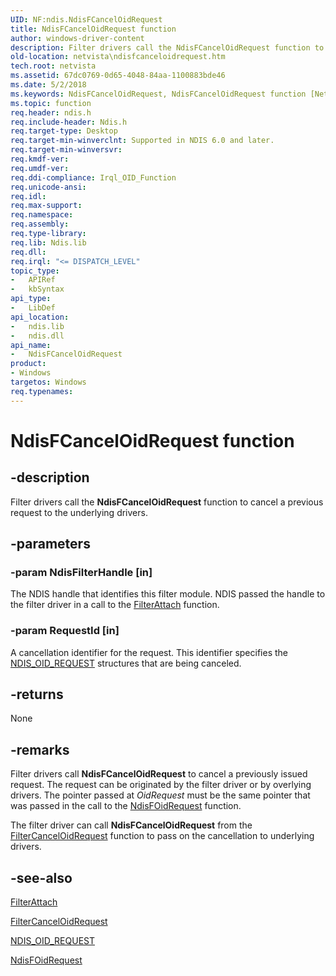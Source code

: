 ```yaml
---
UID: NF:ndis.NdisFCancelOidRequest
title: NdisFCancelOidRequest function
author: windows-driver-content
description: Filter drivers call the NdisFCancelOidRequest function to cancel a previous request to the underlying drivers.
old-location: netvista\ndisfcanceloidrequest.htm
tech.root: netvista
ms.assetid: 67dc0769-0d65-4048-84aa-1100883bde46
ms.date: 5/2/2018
ms.keywords: NdisFCancelOidRequest, NdisFCancelOidRequest function [Network Drivers Starting with Windows Vista], ndis/NdisFCancelOidRequest, ndis_request_ref_17e19328-030e-4649-94c9-f7b0347e7ab2.xml, netvista.ndisfcanceloidrequest
ms.topic: function
req.header: ndis.h
req.include-header: Ndis.h
req.target-type: Desktop
req.target-min-winverclnt: Supported in NDIS 6.0 and later.
req.target-min-winversvr: 
req.kmdf-ver: 
req.umdf-ver: 
req.ddi-compliance: Irql_OID_Function
req.unicode-ansi: 
req.idl: 
req.max-support: 
req.namespace: 
req.assembly: 
req.type-library: 
req.lib: Ndis.lib
req.dll: 
req.irql: "<= DISPATCH_LEVEL"
topic_type:
-	APIRef
-	kbSyntax
api_type:
-	LibDef
api_location:
-	ndis.lib
-	ndis.dll
api_name:
-	NdisFCancelOidRequest
product:
- Windows
targetos: Windows
req.typenames: 
---
```


# NdisFCancelOidRequest function


## -description


Filter drivers call the 
  <b>NdisFCancelOidRequest</b> function to cancel a previous request to the underlying drivers.


## -parameters




### -param NdisFilterHandle [in]

The NDIS handle that identifies this filter module. NDIS passed the handle to the filter driver in
     a call to the 
     <a href="https://msdn.microsoft.com/library/windows/hardware/ff540442">FilterAttach</a> function.


### -param RequestId [in]

A cancellation identifier for the request. This identifier specifies the 
     <a href="https://msdn.microsoft.com/library/windows/hardware/ff566710">NDIS_OID_REQUEST</a> structures that are being
     canceled.


## -returns



None




## -remarks



Filter drivers call 
    <b>NdisFCancelOidRequest</b> to cancel a previously issued request. The request can be originated by the
    filter driver or by overlying drivers. The pointer passed at 
    <i>OidRequest</i> must be the same pointer that was passed in the call to the 
    <a href="https://msdn.microsoft.com/library/windows/hardware/ff561830">NdisFOidRequest</a> function.

The filter driver can call 
    <b>NdisFCancelOidRequest</b> from the 
    <a href="https://msdn.microsoft.com/e7e3f67e-5353-4355-bf19-8a8041cafc84">FilterCancelOidRequest</a> function
    to pass on the cancellation to underlying drivers.




## -see-also




<a href="https://msdn.microsoft.com/library/windows/hardware/ff540442">FilterAttach</a>



<a href="https://msdn.microsoft.com/e7e3f67e-5353-4355-bf19-8a8041cafc84">FilterCancelOidRequest</a>



<a href="https://msdn.microsoft.com/library/windows/hardware/ff566710">NDIS_OID_REQUEST</a>



<a href="https://msdn.microsoft.com/library/windows/hardware/ff561830">NdisFOidRequest</a>
 

 


